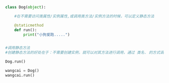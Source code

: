 
<BlogInfo id="947" title="16.静态方法" author="白日梦想猿" pv=0 read_times=0 pre_cost_time="0分11秒" category="面向对象的特性" tag_list="['面向对象的特性']" create_time="2020.03.09 15:15:44" update_time="2020.08.13 16:12:50" />

```python
class Dog(object):

    #在不需要访问类属性/实例属性,或调用类方法/实例方法的时候，可以定义静态方法

    @staticmethod
    def run():
        print("小狗爱跑.....")


#调用静态方法
#创建静态方法的好处在于：不需要创建实例，就可以对其方法进行调用，通过 类名. 的方式调用

Dog.run()

wangcai = Dog()
wangcai.run()
```
